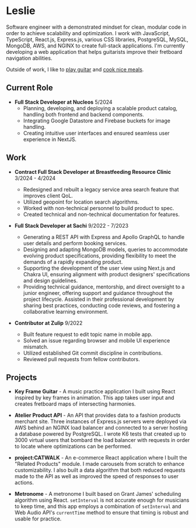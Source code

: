 # Leslie

Software engineer with a demonstrated mindset for clean, modular code in order to achieve scalability and optimization. I work with JavaScript, TypeScript, React.js, Express.js, various CSS libraries, PostgreSQL, MySQL, MongoDB, AWS, and NGINX to create full-stack applications. I'm currently developing a web application that helps guitarists improve their fretboard navigation abilities.

Outside of work, I like to [play guitar](https://www.instagram.com/p/CToWJs7FI9M/?utm_source=ig_web_copy_link) and [cook nice meals](https://www.instagram.com/p/CS5p-90rk6n/?utm_source=ig_web_copy_link).

## Current Role
- **Full Stack Developer at Nucleos** 5/2024
    - Planning, developing, and deploying a scalable product catalog, handling both frontend and backend components.
    - Integrating Google Datastore and Firebase buckets for image handling.
    - Creating intuitive user interfaces and ensured seamless user experience in NextJS.

## Work
- **Contract Full Stack Developer at Breastfeeding Resource Clinic** 3/2024 - 4/2024
    - Redesigned and rebuilt a legacy service area search feature that improves client QoL.
    - Utilized geopoint for location search algorithms.
    - Worked with non-technical personnel to build product to spec.
    - Created technical and non-technical documentation for features.
- **Full Stack Developer at Sachi** 9/2022 - 7/2023
    -   Generating a REST API with Express and Apollo GraphQL to handle user details and perform booking services.
    -   Designing and adapting MongoDB models, queries to accommodate evolving product specifications, providing
flexibility to meet the demands of a rapidly expanding product.
    -  Supporting the development of the user view using Next.js and Chakra UI, ensuring alignment with product
designers' specifications and design guidelines.
    -  Providing technical guidance, mentorship, and direct oversight to a junior engineer, offering support and
guidance throughout the project lifecycle. Assisted in their professional development by sharing best practices,
conducting code reviews, and fostering a collaborative learning environment.

- **Contributor at Zulip** 9/2022
    -  Built feature request to edit topic name in mobile app.
    -  Solved an issue regarding browser and mobile UI experience mismatch.
    -  Utilized established Git commit discipline in contributions.
    -  Reviewed pull requests from fellow contributors.

## Projects

- **Key Frame Guitar** - A music practice application I built using React inspired by key frames in animation. This app takes user input and creates fretboard maps of intersecting harmonies.

- **Atelier Product API** - An API that provides data to a fashion products merchant site. Three instances of Express.js servers were deployed via AWS behind an NGINX load balancer and connected to a server hosting a database powered by PostgreSQL. I wrote K6 tests that created up to 3000 virtual users that bombard the load balancer with requests in order to locate where optimizations can be performed.

- **project:CATWALK** - An e-commerce React application where I built the "Related Products" module. I made carousels from scratch to enhance customizability. I also built a data algorithm that both reduced requests made to the API as well as improved the speed of responses to user actions.

- **Metronome** - A metronome I built based on Grant James' scheduling algorithm using React. `setInterval` is not accurate enough for musicians to keep time, and this app employs a combination of `setInterval` and Web Audio API's `currentTime` method to ensure that timing is robust and usable for practice.
